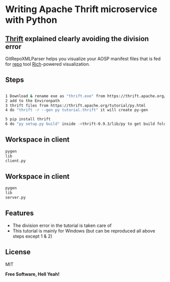 # Writing Apache Thrift microservice with Python
## [Thrift](https://thrift.apache.org/tutorial/py.html) explained clearly avoiding the division error


GitRepoXMLParser helps you visualize your AOSP manifest files that is fed for [repo](https://source.android.com/docs/setup/develop/repo) tool
[Rich](https://pypi.org/project/rich/)-powered visualization.

## Steps
```sh

1 Download & rename exe as "thrift.exe" from https://thrift.apache.org/download
2 add to the Environpath
3 thrift files from https://thrift.apache.org/tutorial/py.html
4 do "thrift -r --gen py tutorial.thrift" it will create py-gen

5 pip install thrift
6 do "py setup.py build" inside ->thrift-0.9.3/lib/py to get build folder. Then Copy lib folder into workspace  
```
## Workspace in client
```sh
pygen
lib
client.py
```

## Workspace in client
```sh
pygen
lib
server.py
```
## Features

- The division error in the tutorial is taken care of
- This tutorial is mainly for Windows (but can be reproduced all above steps except 1 & 2)

## License

MIT

**Free Software, Hell Yeah!**
